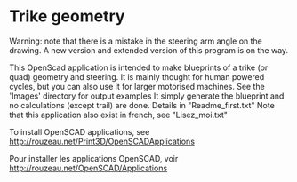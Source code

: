 # Trike geometry
Warning: note that there is a mistake in the steering arm angle on the drawing. A new version and extended version of this program is on the way.

This OpenScad application is intended to make blueprints of a trike (or quad)
 geometry and steering.
It is mainly thought for human powered cycles, but you can also use it
 for larger motorised machines.
See the 'Images' directory for output examples
It simply generate the blueprint and no calculations (except trail) are done.
Details in "Readme_first.txt"
Note that this application also exist in french, see "Lisez_moi.txt"

To install OpenSCAD applications, see http://rouzeau.net/Print3D/OpenSCADApplications

Pour installer les applications OpenSCAD, voir http://rouzeau.net/OpenSCAD/Applications
 
